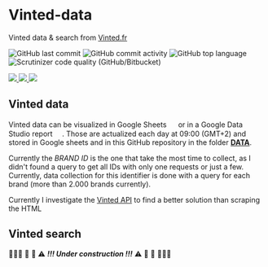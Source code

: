 # Vinted-data
 Vinted data & search from [Vinted.fr](https://www.vinted.fr/)
 
![GitHub last commit](https://img.shields.io/github/last-commit/0AlphaZero0/Vinted-data)
![GitHub commit activity](https://img.shields.io/github/commit-activity/w/0AlphaZero0/Vinted-data)
![GitHub top language](https://img.shields.io/github/languages/top/0AlphaZero0/Vinted-data)
![Scrutinizer code quality (GitHub/Bitbucket)](https://img.shields.io/scrutinizer/quality/g/0AlphaZero0/Vinted-data)

<a href="https://www.reddit.com/r/vinted/comments/jydgir/vinted_api/" target="_blank"> <!-- target _blank opens in new tab-->
  <img src="https://aleen42.github.io/badges/src/reddit.svg" />
</a>
<a href="https://github.com/0AlphaZero0" target="_blank"> <!-- target _blank opens in new tab-->
  <img src="https://img.shields.io/badge/GitHub-100000?style=for-the-badge&logo=github&logoColor=white" />
</a>
<a href="https://www.linkedin.com/in/arthur-thouvenin-133822135/" target="_blank"> <!-- target _blank opens in new tab-->
  <img src="https://img.shields.io/badge/LinkedIn-0077B5?style=for-the-badge&logo=linkedin&logoColor=white" />
</a>

 
 
## Vinted data
Vinted data can be visualized in Google Sheets <a href="https://docs.google.com/spreadsheets/d/19CWMW9_0p9b-Qdog4iD9THiY_EY4nabcxF3emalAbqw/edit?usp=sharing" target="_blank"><img src="https://upload.wikimedia.org/wikipedia/commons/thumb/3/30/Google_Sheets_logo_%282014-2020%29.svg/1200px-Google_Sheets_logo_%282014-2020%29.svg.png" width=15/></a> or in a Google Data Studio report <a href="https://datastudio.google.com/reporting/ee24d510-f2ca-48d0-8c08-0ce32adc76f7" target="_blank"><img src="https://www.gstatic.com/analytics-suite/header/suite/v2/ic_data_studio.svg" width=15/></a>. Those are actualized each day at 09:00 (GMT+2) and stored in Google sheets and in this GitHub repository in the folder **[DATA](https://github.com/0AlphaZero0/Vinted-data/tree/main/DATA)**. 


Currently the _BRAND ID_ is the one that take the most time to collect, as I didn't found a query to get all IDs with only one requests or just a few. Currently, data collection for this identifier is done with a query for each brand (more than 2.000 brands currently).

Currently I investigate the [Vinted API](https://www.vinted.fr/api/v2/) to find a better solution than scraping the HTML


## Vinted search

🚧🚧🚧 👷 🔴 ⚠️ _**!!! Under construction !!!**_ ⚠️ 🔴 👷 🚧🚧🚧
